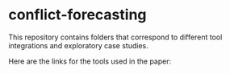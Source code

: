 # conflict-forecasting

This repository contains folders that correspond to different tool integrations and exploratory case studies. 

Here are the links for the tools used in the paper:

